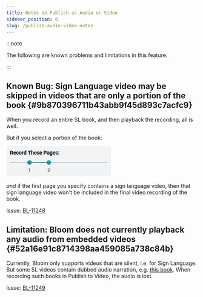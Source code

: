 ```yaml
---
title: Notes on Publish as Audio or Video
sidebar_position: 0
slug: /publish-audio-video-notes
---
```




:::note

The following are known problems and limitations in this feature.

:::




## Known Bug: **Sign Language video may be skipped in videos that  are only a portion of the book** {#9b870396711b43abb9f45d893c7acfc9}


When you record an entire SL book, and then playback the recording, all is well.


But if you select a portion of the book:


![](./238036519.png)


_and_ if the first page you specify contains a sign language video, then that sign language video won't be included in the final video recording of the book.  


Issue: [BL-11248](https://issues.bloomlibrary.org/youtrack/issue/BL-11248)


## Limitation: Bloom does not currently playback any audio from embedded videos {#52a16e91c8714398aa459085a738c84b}


Currently, Bloom only supports videos that are silent, i.e. for Sign Language. But some SL videos contain dubbed audio narration, e.g. [this book](https://bloomlibrary.org/sign-language/book/XkmlHhNZ7T). When recording such books in Publish to Video, the audio is lost.


Issue: [BL-11249](https://issues.bloomlibrary.org/youtrack/issue/BL-11249)

